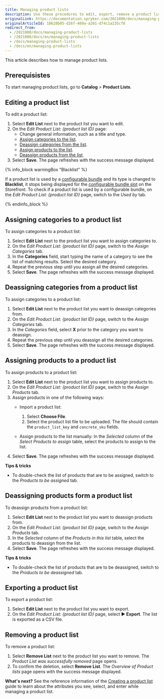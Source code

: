 ```yaml
---
title: Managing product lists
description: Use these procedures to edit, export, remove a product list or remove products from the product list in the Back Office.
originalLink: https://documentation.spryker.com/2021080/docs/managing-product-lists
originalArticleId: 18628b05-d26f-469a-a201-d74c1a235cf8
redirect_from:
  - /2021080/docs/managing-product-lists
  - /2021080/docs/en/managing-product-lists
  - /docs/managing-product-lists
  - /docs/en/managing-product-lists
---
```


This article describes how to manage product lists.

## Prerequisistes

To start managing product lists, go to **Catalog** > **Product Lists**.

## Editing a product list

To edit a product list:

1. Select **Edit List** next to the product list you want to edit.
2. On the *Edit Product List: {product list ID}* page:
    * Change general information, such as a title and type.
    * [Assign categories to the list](#assigning-categories-to-a-product-list).
    * [Deassign categories from the list](#deassigning-categories-from-a-product-list).
    * [Assign products to the list](#assigning-products-to-a-product-list).
    * [Deassign products from the list](#deassigning-categories-from-a-product-list).
3. Select **Save**.
The page refreshes with the success message displayed.

{% info_block warningBox "Blacklist" %}

If a product list is used by a [configurable bundle](/docs/scos/dev/features/{{page.version}}/configurable-bundle/configurable-bundle-feature-overview.html) and its type is changed to **Blacklist**, it stops being displayed for the [configurable bundle slot](/docs/scos/dev/features/{{page.version}}/configurable-bundle/configurable-bundle-feature-overview.html#configurable-bundle-slots) on the Storefront. To check if a product list is used by a configurable bundle, on the *Edit Product List: {product list ID}*  page, switch to the *Used by* tab.

{% endinfo_block %}

## Assigning categories to a product list

To assign categories to a product list:
1. Select **Edit List** next to the product list you want to assign categories to.
2. On the *Edit Product List: {product list ID}*  page, switch to the *Assign Categories* tab.
3. In the **Categories** field, start typing the name of a category to see the list of matching results. Select the desired category.
4. Repeat the previous step until you assign all the desired categories.
5. Select **Save**.
    The page refreshes with the success message displayed.

## Deassigning categories from a product list

To assign categories to a product list:
1. Select **Edit List** next to the product list you want to deassign categories from.
2. On the *Edit Product List: {product list ID}*  page, switch to the *Assign Categories* tab.
3. In the *Categories* field, select **X** prior to the category you want to deassign.
4. Repeat the previous step until you deassign all the desired categories.
5. Select **Save**.
The page refreshes with the success message displayed.

## Assigning products to a product list

To assign products to a product list:
1. Select **Edit List** next to the product list you want to assign products to.
2. On the *Edit Product List: {product list ID}*  page, switch to the *Assign Products* tab.
3. Assign products in one of the following ways:
    *  Import a product list:
        1. Select **Choose File**.
        2. Select the product list file to be uploaded.
            The file should contain the `product_list_key` and `concrete_sku` fields.

    *  Assign products to the list manually: In the *Selected* column of the *Select Products to assign* table, select the products to assign to the list.
 5. Select **Save**.
The page refreshes with the success message displayed.

**Tips & tricks**
* To double-check the list of products that are to be assigned, switch to the *Products to be assigned* tab.

## Deassigning products form a product list
To deassign products from a product list:
1. Select **Edit List** next to the product list you want to deassign products from.
2. On the *Edit Product List: {product list ID}*  page, switch to the *Assign Products* tab.
3. In the *Selected* column of the *Products in this list* table, select the products to deassign from the list.
4. Select **Save**.
    The page refreshes with the success message displayed.

**Tips & tricks**
* To double-check the list of products that are to be deassigned, switch to the *Products to be deassigned* tab.

## Exporting a product list

To export a product list:

1. Select **Edit List** next to the product list you want to export.
2. On the *Edit Product List: {product list ID}* page, select **► Export**.
    The list is exported as a CSV file.

## Removing a product list

To remove a product list:
1. Select **Remove List** next to the product list you want to remove.
    The *Product List was successfully removed* page opens.
2. To confirm the deletion, select **Remove List**.
    The *Overview of Product lists* page opens with the success message displayed.

**What's next?**
See the reference information of the [Creating a product list](/docs/scos/user/user-guides/{{page.version}}/back-office-user-guide/catalog/product-lists/creating-a-product-list.html) guide to learn about the attributes you see, select, and enter while managing a product list.
